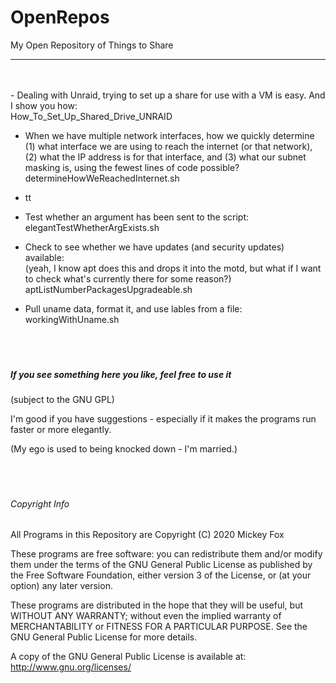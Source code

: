 # OpenRepos
My Open Repository of Things to Share
<hr>
<br><br>
- Dealing with Unraid, trying to set up a share for use with a VM is easy. And I show you how:<br>
  How_To_Set_Up_Shared_Drive_UNRAID
  
- When we have multiple network interfaces, how we quickly determine (1) what interface we 
  are using to reach the internet (or that network), (2) what the IP address is for that interface,
  and (3) what our subnet masking is, using the fewest lines of code possible?<br>
  determineHowWeReachedInternet.sh
- tt  
  
- Test whether an argument has been sent to the script:<br>
  elegantTestWhetherArgExists.sh
 
- Check to see whether we have updates (and security updates) available:<br>
  (yeah, I know apt does this and drops it into the motd, but what if I want to check what's currently there for some reason?)<br>
  aptListNumberPackagesUpgradeable.sh
  
 - Pull uname data, format it, and use lables from a file:<br>
   workingWithUname.sh
<br><br><br><br>
##### If you see something here you like, feel free to use it
(subject to the GNU GPL)

I'm good if you have suggestions - especially if it makes the programs run faster or more elegantly.

(My ego is used to being knocked down - I'm married.)
<br><br><br><br>    
###### Copyright Info
All Programs in this Repository are Copyright (C) 2020 Mickey Fox

These programs are free software: you can redistribute them and/or modify them under the terms of the GNU General Public License as published by the Free Software Foundation, either version 3 of the License, or (at your option) any later version.

These programs are distributed in the hope that they will be useful, but WITHOUT ANY WARRANTY; without even the implied warranty of MERCHANTABILITY or FITNESS FOR A PARTICULAR PURPOSE. See the GNU General Public License for more details.

A copy of the GNU General Public License is available at: <http://www.gnu.org/licenses/>
